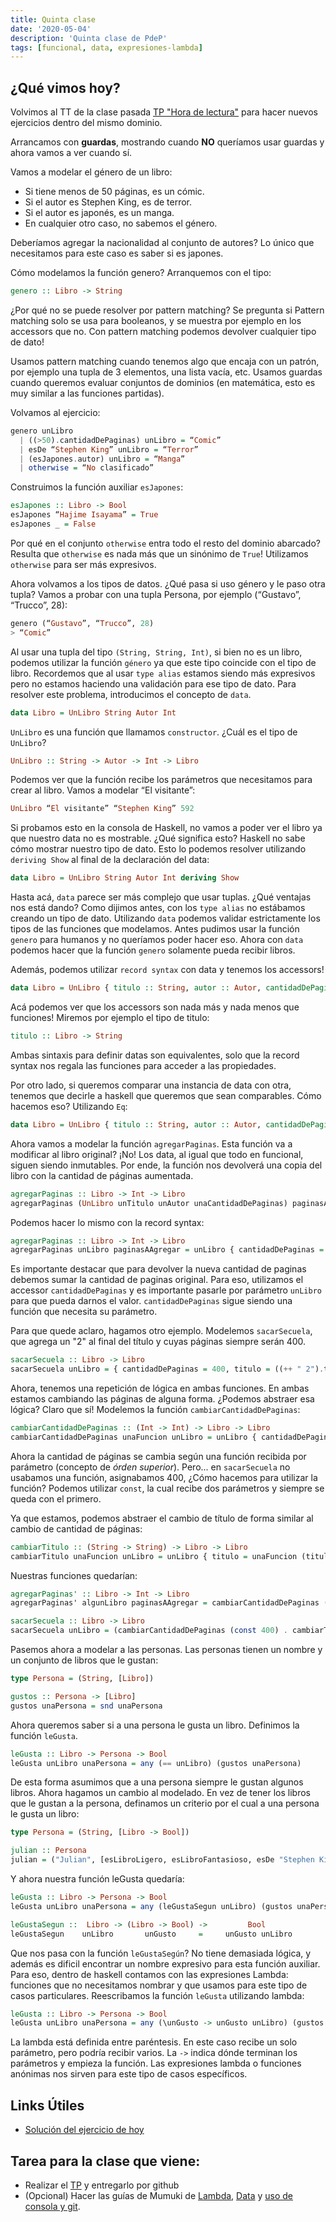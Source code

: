 ```yaml
---
title: Quinta clase
date: '2020-05-04'
description: 'Quinta clase de PdeP'
tags: [funcional, data, expresiones-lambda]
---
```


## ¿Qué vimos hoy?

Volvimos al TT de la clase pasada [TP "Hora de lectura"](https://docs.google.com/document/d/11uYGXvG-TnNhveawDjKD1iSWKW9Qy8PVqlvtHhV58F8/edit) para hacer nuevos ejercicios dentro del mismo dominio.

Arrancamos con **guardas**, mostrando cuando **NO** queríamos usar guardas y ahora vamos a ver cuando sí.

Vamos a modelar el género de un libro:

- Si tiene menos de 50 páginas, es un cómic.
- Si el autor es Stephen King, es de terror.
- Si el autor es japonés, es un manga.
- En cualquier otro caso, no sabemos el género.

Deberíamos agregar la nacionalidad al conjunto de autores? Lo único que necesitamos para este caso es saber si es japones.

Cómo modelamos la función genero? Arranquemos con el tipo:

```haskell
genero :: Libro -> String
```

¿Por qué no se puede resolver por pattern matching?
Se pregunta si Pattern matching solo se usa para booleanos, y se muestra por ejemplo en los accessors que no. Con pattern matching podemos devolver cualquier tipo de dato!

Usamos pattern matching cuando tenemos algo que encaja con un patrón, por ejemplo una tupla de 3 elementos, una lista vacía, etc.
Usamos guardas cuando queremos evaluar conjuntos de dominios (en matemática, esto es muy similar a las funciones partidas).

Volvamos al ejercicio:

```haskell
genero unLibro
  | ((>50).cantidadDePaginas) unLibro = “Comic”
  | esDe “Stephen King” unLibro = “Terror”
  | (esJapones.autor) unLibro = “Manga”
  | otherwise = “No clasificado”
```

Construimos la función auxiliar `esJapones`:

```haskell
esJapones :: Libro -> Bool
esJapones “Hajime Isayama” = True
esJapones _ = False
```

Por qué en el conjunto `otherwise` entra todo el resto del dominio abarcado? Resulta que `otherwise` es nada más que un sinónimo de `True`! Utilizamos `otherwise` para ser más expresivos.

Ahora volvamos a los tipos de datos. ¿Qué pasa si uso género y le paso otra tupla? Vamos a probar con una tupla Persona, por ejemplo (“Gustavo”, “Trucco”, 28):

```haskell
genero (“Gustavo”, “Trucco”, 28)
> “Comic”
```

Al usar una tupla del tipo `(String, String, Int)`, si bien no es un libro, podemos utilizar la función `género` ya que este tipo coincide con el tipo de libro. Recordemos que al usar `type alias` estamos siendo más expresivos pero no estamos haciendo una validación para ese tipo de dato. Para resolver este problema, introducimos el concepto de `data`.

```haskell
data Libro = UnLibro String Autor Int
```

`UnLibro` es una función que llamamos `constructor`. ¿Cuál es el tipo de `UnLibro`?

```haskell
UnLibro :: String -> Autor -> Int -> Libro
```

Podemos ver que la función recibe los parámetros que necesitamos para crear al libro. Vamos a modelar “El visitante”:

```haskell
UnLibro “El visitante” “Stephen King” 592
```

Si probamos esto en la consola de Haskell, no vamos a poder ver el libro ya que nuestro data no es mostrable. ¿Qué significa esto? Haskell no sabe cómo mostrar nuestro tipo de dato. Esto lo podemos resolver utilizando `deriving Show` al final de la declaración del data:

```haskell
data Libro = UnLibro String Autor Int deriving Show
```

Hasta acá, `data` parece ser más complejo que usar tuplas. ¿Qué ventajas nos está dando? Como dijimos antes, con los `type alias` no estábamos creando un tipo de dato. Utilizando `data` podemos validar estrictamente los tipos de las funciones que modelamos. Antes pudimos usar la función `genero` para humanos y no queríamos poder hacer eso. Ahora con `data` podemos hacer que la función `genero` solamente pueda recibir libros.

Además, podemos utilizar `record syntax` con data y tenemos los accessors!

```haskell
data Libro = UnLibro { titulo :: String, autor :: Autor, cantidadDePaginas :: Int } deriving Show
```

Acá podemos ver que los accessors son nada más y nada menos que funciones! Miremos por ejemplo el tipo de titulo:

```haskell
titulo :: Libro -> String
```

Ambas sintaxis para definir datas son equivalentes, solo que la record syntax nos regala las funciones para acceder a las propiedades.

Por otro lado, si queremos comparar una instancia de data con otra, tenemos que decirle a haskell que queremos que sean comparables. Cómo hacemos eso? Utilizando `Eq`:

```haskell
data Libro = UnLibro { titulo :: String, autor :: Autor, cantidadDePaginas :: Int } deriving (Show, Eq)
```

Ahora vamos a modelar la función `agregarPaginas`. Esta función va a modificar al libro original? ¡No! Los data, al igual que todo en funcional, siguen siendo inmutables. Por ende, la función nos devolverá una copia del libro con la cantidad de páginas aumentada.

```haskell
agregarPaginas :: Libro -> Int -> Libro
agregarPaginas (UnLibro unTitulo unAutor unaCantidadDePaginas) paginasAAgregar = UnLibro unTitulo unAutor (unaCantidadDePaginas + paginasAAgregar)
```

Podemos hacer lo mismo con la record syntax:

```haskell
agregarPaginas :: Libro -> Int -> Libro
agregarPaginas unLibro paginasAAgregar = unLibro { cantidadDePaginas = cantidadDePaginas unLibro +  paginasAAgregar}
```

Es importante destacar que para devolver la nueva cantidad de paginas debemos sumar la cantidad de paginas original. Para eso, utilizamos el accessor `cantidadDePaginas` y es importante pasarle por parámetro `unLibro` para que pueda darnos el valor. `cantidadDePaginas` sigue siendo una función que necesita su parámetro.

Para que quede aclaro, hagamos otro ejemplo. Modelemos `sacarSecuela`, que agrega un "2" al final del título y cuyas páginas siempre serán 400.

```haskell
sacarSecuela :: Libro -> Libro
sacarSecuela unLibro = { cantidadDePaginas = 400, titulo = ((++ " 2").titulo) unLibro }
```

Ahora, tenemos una repetición de lógica en ambas funciones. En ambas estamos cambiando las páginas de alguna forma. ¿Podemos abstraer esa lógica? Claro que sí! Modelemos la función `cambiarCantidadDePaginas`:

```haskell
cambiarCantidadDePaginas :: (Int -> Int) -> Libro -> Libro
cambiarCantidadDePaginas unaFuncion unLibro = unLibro { cantidadDePaginas = unaFuncion (cantidadDePaginas unLibro) }
```

Ahora la cantidad de páginas se cambia según una función recibida por parámetro (concepto de _órden superior_). Pero... en `sacarSecuela` no usabamos una función, asignabamos 400, ¿Cómo hacemos para utilizar la función? Podemos utilizar `const`, la cual recibe dos parámetros y siempre se queda con el primero.

Ya que estamos, podemos abstraer el cambio de título de forma similar al cambio de cantidad de páginas:

```haskell
cambiarTitulo :: (String -> String) -> Libro -> Libro
cambiarTitulo unaFuncion unLibro = unLibro { titulo = unaFuncion (titulo unLibro) }
```

Nuestras funciones quedarían:

```haskell
agregarPaginas' :: Libro -> Int -> Libro
agregarPaginas' algunLibro paginasAAgregar = cambiarCantidadDePaginas (+ paginasAAgregar) algunLibro

sacarSecuela :: Libro -> Libro
sacarSecuela unLibro = (cambiarCantidadDePaginas (const 400) . cambiarTitulo (++ " 2")) unLibro
```

Pasemos ahora a modelar a las personas. Las personas tienen un nombre y un conjunto de libros que le gustan:

```haskell
type Persona = (String, [Libro])

gustos :: Persona -> [Libro]
gustos unaPersona = snd unaPersona
```

Ahora queremos saber si a una persona le gusta un libro. Definimos la función `leGusta`.

```haskell
leGusta :: Libro -> Persona -> Bool
leGusta unLibro unaPersona = any (== unLibro) (gustos unaPersona)
```

De esta forma asumimos que a una persona siempre le gustan algunos libros. Ahora hagamos un cambio al modelado. En vez de tener los libros que le gustan a la persona, definamos un criterio por el cual a una persona le gusta un libro:

```haskell
type Persona = (String, [Libro -> Bool])

julian :: Persona
julian = ("Julian", [esLibroLigero, esLibroFantasioso, esDe "Stephen King"])
```

Y ahora nuestra función leGusta quedaría:

```haskell
leGusta :: Libro -> Persona -> Bool
leGusta unLibro unaPersona = any (leGustaSegun unLibro) (gustos unaPersona)

leGustaSegun ::  Libro -> (Libro -> Bool) ->         Bool
leGustaSegun    unLibro       unGusto     =     unGusto unLibro
```

Que nos pasa con la función `leGustaSegún`? No tiene demasiada lógica, y además es dificil encontrar un nombre expresivo para esta función auxiliar. Para eso, dentro de haskell contamos con las expresiones Lambda: funciones que no necesitamos nombrar y que usamos para este tipo de casos particulares. Reescribamos la función `leGusta` utilizando lambda:

```haskell
leGusta :: Libro -> Persona -> Bool
leGusta unLibro unaPersona = any (\unGusto -> unGusto unLibro) (gustos unaPersona)
```

La lambda está definida entre paréntesis. En este caso recibe un solo parámetro, pero podría recibir varios. La `->` indica dónde terminan los parámetros y empieza la función. Las expresiones lambda o funciones anónimas nos sirven para este tipo de casos específicos.

## Links Útiles

- [Solución del ejercicio de hoy](https://gist.github.com/julian-berbel/902aa2942c210c2dbeef3adcf9ec147b)
  <!-- - [Video de la clase](completar) -->

## Tarea para la clase que viene:

<!-- - Leer apunte de [git](completar) -->

- Realizar el [TP](https://docs.google.com/document/d/1EAN_RC2zngF1jiy4MGCuLvYQvr1euHj1Xx4ORiDh-nE/) y entregarlo por github
- (Opcional) Hacer las guías de Mumuki de [Lambda](https://mumuki.io/pdep-utn/lessons/743-programacion-funcional-expresiones-lambda), [Data](https://mumuki.io/pdep-utn/lessons/745-programacion-funcional-modelado) y [uso de consola y git](https://mumuki.io/pdep-utn/chapters/438-control-de-versiones).
